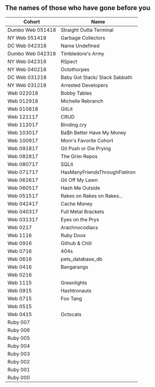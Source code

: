 ## The names of those who have gone before you


|  Cohort          | Name                            |
| ---------------- | ------------------------------- | 
| Dumbo Web 051418 | Straight Outta Terminal
| NY Web 051418    | Garbage Collectors            
| DC Web 042318    | Name Undefined               
| Dumbo Web 042318 | Timbledore's Army
| NY Web 042318    | RSpect                       
| NY Web 040218    | Octothorpes                   
| DC Web 031218    | Baby Got Stack/ Stack Sabbath 
| NY Web 031218    | Arrested Developers           
| Web 022018       | Bobby Tables                 
| Web 012918       | Michelle Rebranch             
| Web 010818       | GitLit                       
| Web 121117       | CRUD                         
| Web 112017       | Binding.cry                  
| Web 103017       | Ba$h Better Have My Money    
| Web 100917       | Mom's Favorite Cohort        
| Web 091817       | Git Push or Die Prying       
| Web 082817       | The Grim Repos               
| Web 080717       | SQLit                        
| Web 071717       | HasManyFriendsThroughFlatiron
| Web 062617       | Git Off My Lawn              
| Web 060517       | Hash Me Outside              
| Web 051517       | Rakes on Rakes on Rakes...   
| Web 042417       | Cache Money                  
| Web 040317       | Full Metal Brackets          
| Web 031317       | Eyes on the Prys             
| Web 0217         | Arachnocodiacs               
| Web 1116         | Ruby Doos                    
| Web 0916         | Github & Chill               
| Web 0716         | 404s                         
| Web 0616         | pets_database_db             
| Web 0416         | Bangarangs                   
| Web 0216         | 
| Web 1115         | Greenlights                  
| Web 0915         | Hashtronauts                 
| Web 0715         | Foo Tang                     
| Web 0515         |               
| Web 0415         | Octocats                     
| Ruby 007         | 
| Ruby 006         | 
| Ruby 005         | 
| Ruby 004         | 
| Ruby 003         | 
| Ruby 002         | 
| Ruby 001         | 
| Ruby 000         | 
